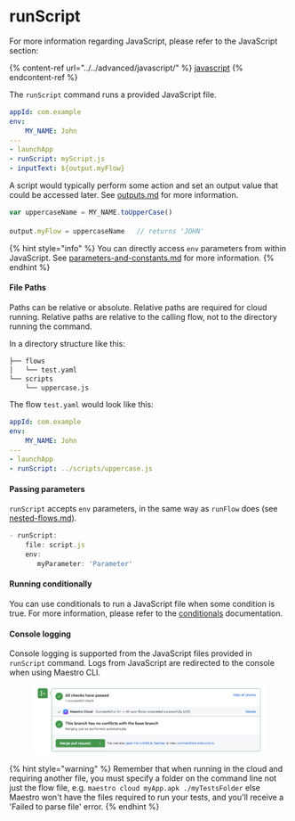 # runScript

For more information regarding JavaScript, please refer to the JavaScript section:

{% content-ref url="../../advanced/javascript/" %}
[javascript](../../advanced/javascript/)
{% endcontent-ref %}

The `runScript` command runs a provided JavaScript file.

```yaml
appId: com.example
env:
    MY_NAME: John
---
- launchApp
- runScript: myScript.js
- inputText: ${output.myFlow}
```

A script would typically perform some action and set an output value that could be accessed later. See [outputs.md](../../advanced/javascript/outputs.md "mention") for more information.

```javascript
var uppercaseName = MY_NAME.toUpperCase()

output.myFlow = uppercaseName   // returns 'JOHN'
```

{% hint style="info" %}
You can directly access `env` parameters from within JavaScript. See [parameters-and-constants.md](../../advanced/parameters-and-constants.md "mention") for more information.
{% endhint %}

#### File Paths

Paths can be relative or absolute. Relative paths are required for cloud running. Relative paths are relative to the calling flow, not to the directory running the command.

In a directory structure like this:

```
├── flows
│   └── test.yaml
└── scripts
    └── uppercase.js
```

The flow `test.yaml` would look like this:

```yaml
appId: com.example
env:
    MY_NAME: John
---
- launchApp
- runScript: ../scripts/uppercase.js
```

#### Passing parameters

`runScript` accepts `env` parameters, in the same way as `runFlow` does (see [nested-flows.md](../../advanced/nested-flows.md "mention")).

```javascript
- runScript:
    file: script.js
    env:
       myParameter: 'Parameter'
```

#### Running conditionally

You can use conditionals to run a JavaScript file when some condition is true. For more information, please refer to the [conditionals](../../advanced/conditions.md) documentation.

#### Console logging&#x20;

Console logging is supported from the JavaScript files provided in `runScript` command. Logs from JavaScript are redirected to the console when using Maestro CLI.&#x20;

<figure><img src="../../.gitbook/assets/image (2) (1).png" alt=""><figcaption></figcaption></figure>



{% hint style="warning" %}
Remember that when running in the cloud and requiring another file, you must specify a folder on the command line not just the flow file, e.g. `maestro cloud myApp.apk ./myTestsFolder` else Maestro won't have the files required to run your tests, and you'll receive a 'Failed to parse file' error.
{% endhint %}
